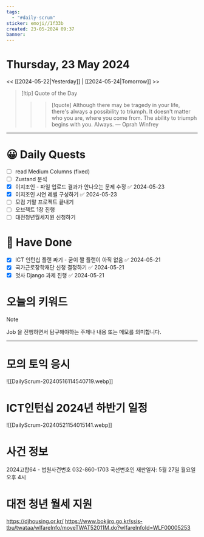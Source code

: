 ```yaml
---
tags:
  - "#daily-scrum"
sticker: emoji//1f33b
created: 23-05-2024 09:37
banner:
---
```

# Thursday, 23 May 2024
<< [[2024-05-22|Yesterday]] | [[2024-05-24|Tomorrow]] >>

> [!tip] Quote of the Day  
> > > [!quote] Although there may be tragedy in your life, there's always a possibility to triumph. It doesn't matter who you are, where you come from. The ability to triumph begins with you. Always.
> — Oprah Winfrey

---

#  😀 Daily Quests
- [ ] read Medium Columns (fixed)
- [ ] Zustand 분석
- [x] 이지조인 - 파일 업로드 결과가 안나오는 문제 수정 ✅ 2024-05-23
- [x] 이지조인 시연 레벨 구성하기 ✅ 2024-05-23
- [ ] 모컴 기말 프로젝트 끝내기
- [ ] 오브젝트 1장 진행
- [ ] 대전청년월세지원 신청하기

# 🙂 Have Done
- [x] ICT 인턴십 플랜 짜기 - 굳이 짤 플랜이 아직 없음 ✅ 2024-05-21 
- [x] 국가근로장학재단 신청 결정하기 ✅ 2024-05-21
- [x] 멋사 Django 과제 진행 ✅ 2024-05-21

# 오늘의 키워드

> [!NOTE]
> Job 을 진행하면서 탐구해야하는 주제나 내용 또는 메모를 의미합니다.


---

# 모의 토익 응시
![[DailyScrum-20240516114540719.webp]]

# ICT인턴십 2024년 하반기 일정
![[DailyScrum-20240521154015141.webp]]

# 사건 정보
2024고합64 - 법원사건번호
032-860-1703
국선변호인
재판일자: 5월 27일 월요일 오후 4시

# 대전 청년 월세 지원
https://djhousing.or.kr/
https://www.bokjiro.go.kr/ssis-tbu/twataa/wlfareInfo/moveTWAT52011M.do?wlfareInfoId=WLF00005253